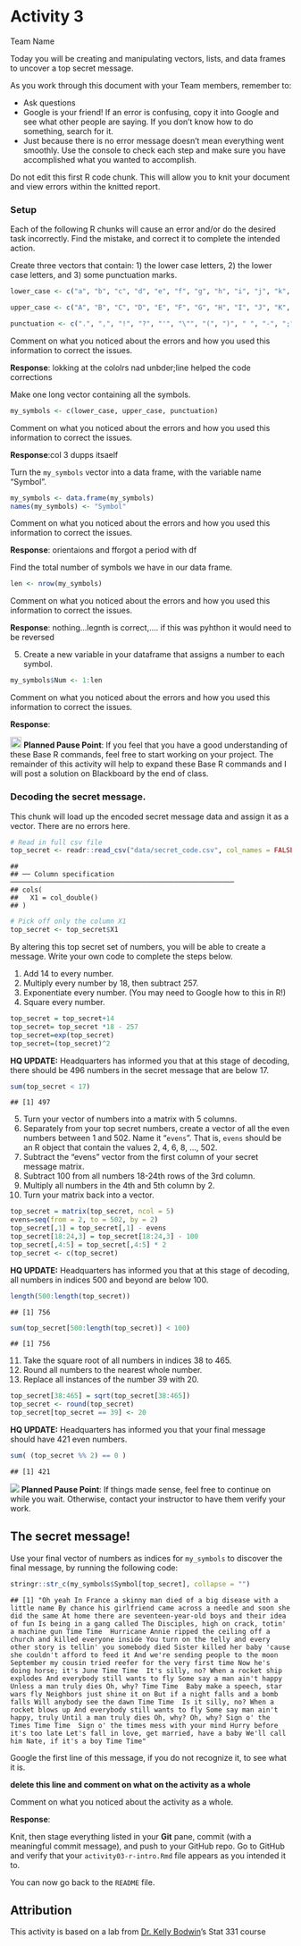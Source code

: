 Activity 3
================
Team Name

Today you will be creating and manipulating vectors, lists, and data
frames to uncover a top secret message.

As you work through this document with your Team members, remember to:

-   Ask questions
-   Google is your friend! If an error is confusing, copy it into Google
    and see what other people are saying. If you don’t know how to do
    something, search for it.
-   Just because there is no error message doesn’t mean everything went
    smoothly. Use the console to check each step and make sure you have
    accomplished what you wanted to accomplish.

Do not edit this first R code chunk. This will allow you to knit your
document and view errors within the knitted report.

### Setup

Each of the following R chunks will cause an error and/or do the desired
task incorrectly. Find the mistake, and correct it to complete the
intended action.

Create three vectors that contain: 1) the lower case letters, 2) the
lower case letters, and 3) some punctuation marks.

``` r
lower_case <- c("a", "b", "c", "d", "e", "f", "g", "h", "i", "j", "k", "l", "m", "n", "o", "p", "q", "r", "s", "t", "u", "v", "w", "x", "y", "z")

upper_case <- c("A", "B", "C", "D", "E", "F", "G", "H", "I", "J", "K", "L", "M", "N", "O", "P", "Q", "R", "S", "T", "U", "V", "W", "X", "Y", "Z")

punctuation <- c(".", ",", "!", "?", "'", "\"", "(", ")", " ", "-", ";", ":")
```

Comment on what you noticed about the errors and how you used this
information to correct the issues.

**Response**: lokking at the cololrs nad unbder;line helped the code
corrections

Make one long vector containing all the symbols.

``` r
my_symbols <- c(lower_case, upper_case, punctuation)
```

Comment on what you noticed about the errors and how you used this
information to correct the issues.

**Response**:col 3 dupps itsaelf

Turn the `my_symbols` vector into a data frame, with the variable name
“Symbol”.

``` r
my_symbols <- data.frame(my_symbols)
names(my_symbols) <- "Symbol"
```

Comment on what you noticed about the errors and how you used this
information to correct the issues.

**Response**: orientaions and fforgot a period with df

Find the total number of symbols we have in our data frame.

``` r
len <- nrow(my_symbols)
```

Comment on what you noticed about the errors and how you used this
information to correct the issues.

**Response**: nothing…legnth is correct,…. if this was pyhthon it would
need to be reversed

5.  Create a new variable in your dataframe that assigns a number to
    each symbol.

``` r
my_symbols$Num <- 1:len
```

Comment on what you noticed about the errors and how you used this
information to correct the issues.

**Response**:

<img src="README-img/noun_pause.png" alt="pause" width = "20"/>
<b>Planned Pause Point</b>: If you feel that you have a good
understanding of these Base R commands, feel free to start working on
your project. The remainder of this activity will help to expand these
Base R commands and I will post a solution on Blackboard by the end of
class.

### Decoding the secret message.

This chunk will load up the encoded secret message data and assign it as
a vector. There are no errors here.

``` r
# Read in full csv file
top_secret <- readr::read_csv("data/secret_code.csv", col_names = FALSE)
```

    ## 
    ## ── Column specification ────────────────────────────────────────────────────────
    ## cols(
    ##   X1 = col_double()
    ## )

``` r
# Pick off only the column X1
top_secret <- top_secret$X1
```

By altering this top secret set of numbers, you will be able to create a
message. Write your own code to complete the steps below.

1.  Add 14 to every number.
2.  Multiply every number by 18, then subtract 257.
3.  Exponentiate every number. (You may need to Google how to this in
    R!)
4.  Square every number.

``` r
top_secret = top_secret+14
top_secret= top_secret *18 - 257
top_secret=exp(top_secret)
top_secret=(top_secret)^2
```

**HQ UPDATE:** Headquarters has informed you that at this stage of
decoding, there should be 496 numbers in the secret message that are
below 17.

``` r
sum(top_secret < 17)
```

    ## [1] 497

5.  Turn your vector of numbers into a matrix with 5 columns.
6.  Separately from your top secret numbers, create a vector of all the
    even numbers between 1 and 502. Name it “`evens`”. That is, `evens`
    should be an R object that contain the values 2, 4, 6, 8, …, 502.
7.  Subtract the “evens” vector from the first column of your secret
    message matrix.
8.  Subtract 100 from all numbers 18-24th rows of the 3rd column.
9.  Multiply all numbers in the 4th and 5th column by 2.
10. Turn your matrix back into a vector.

``` r
top_secret = matrix(top_secret, ncol = 5)
evens=seq(from = 2, to = 502, by = 2)
top_secret[,1] = top_secret[,1] - evens
top_secret[18:24,3] = top_secret[18:24,3] - 100          
top_secret[,4:5] = top_secret[,4:5] * 2   
top_secret <- c(top_secret)
```

**HQ UPDATE:** Headquarters has informed you that at this stage of
decoding, all numbers in indices 500 and beyond are below 100.

``` r
length(500:length(top_secret))
```

    ## [1] 756

``` r
sum(top_secret[500:length(top_secret)] < 100)
```

    ## [1] 756

11. Take the square root of all numbers in indices 38 to 465.
12. Round all numbers to the nearest whole number.
13. Replace all instances of the number 39 with 20.

``` r
top_secret[38:465] = sqrt(top_secret[38:465])
top_secret <- round(top_secret)
top_secret[top_secret == 39] <- 20
```

**HQ UPDATE:** Headquarters has informed you that your final message
should have 421 even numbers.

``` r
sum( (top_secret %% 2) == 0 )
```

    ## [1] 421

![](README-img/noun_pause.png) **Planned Pause Point**: If things made
sense, feel free to continue on while you wait. Otherwise, contact your
instructor to have them verify your work.

## The secret message!

Use your final vector of numbers as indices for `my_symbols` to discover
the final message, by running the following code:

``` r
stringr::str_c(my_symbols$Symbol[top_secret], collapse = "")
```

    ## [1] "Oh yeah In France a skinny man died of a big disease with a little name By chance his girlfriend came across a needle and soon she did the same At home there are seventeen-year-old boys and their idea of fun Is being in a gang called The Disciples, high on crack, totin' a machine gun Time Time  Hurricane Annie ripped the ceiling off a church and killed everyone inside You turn on the telly and every other story is tellin' you somebody died Sister killed her baby 'cause she couldn't afford to feed it And we're sending people to the moon September my cousin tried reefer for the very first time Now he's doing horse; it's June Time Time  It's silly, no? When a rocket ship explodes And everybody still wants to fly Some say a man ain't happy Unless a man truly dies Oh, why? Time Time  Baby make a speech, star wars fly Neighbors just shine it on But if a night falls and a bomb falls Will anybody see the dawn Time Time  Is it silly, no? When a rocket blows up And everybody still wants to fly Some say man ain't happy, truly Until a man truly dies Oh, why? Oh, why? Sign o' the Times Time Time  Sign o' the times mess with your mind Hurry before it's too late Let's fall in love, get married, have a baby We'll call him Nate, if it's a boy Time Time"

Google the first line of this message, if you do not recognize it, to
see what it is.

**delete this line and comment on what on the activity as a whole**

Comment on what you noticed about the activity as a whole.

**Response**:

Knit, then stage everything listed in your **Git** pane, commit (with a
meaningful commit message), and push to your GitHub repo. Go to GitHub
and verify that your `activity03-r-intro.Rmd` file appears as you
intended it to.

You can now go back to the `README` file.

## Attribution

This activity is based on a lab from [Dr. Kelly
Bodwin](https://www.kelly-bodwin.com/)’s Stat 331 course
